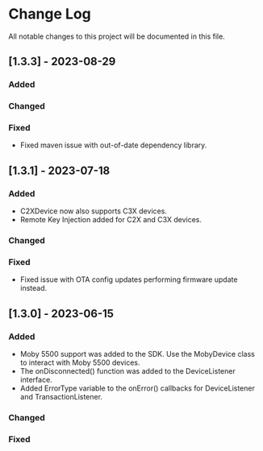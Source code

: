 
# Change Log
All notable changes to this project will be documented in this file.

## [1.3.3] - 2023-08-29
 
### Added

### Changed
 
### Fixed
- Fixed maven issue with out-of-date dependency library.

## [1.3.1] - 2023-07-18
 
### Added

- C2XDevice now also supports C3X devices.
- Remote Key Injection added for C2X and C3X devices.

### Changed
 
### Fixed
- Fixed issue with OTA config updates performing firmware update instead.
 
## [1.3.0] - 2023-06-15
 
### Added

- Moby 5500 support was added to the SDK. Use the MobyDevice class to interact with Moby 5500 devices.
- The onDisconnected() function was added to the DeviceListener interface.
- Added ErrorType variable to the onError() callbacks for DeviceListener and TransactionListener.

### Changed
 
### Fixed
